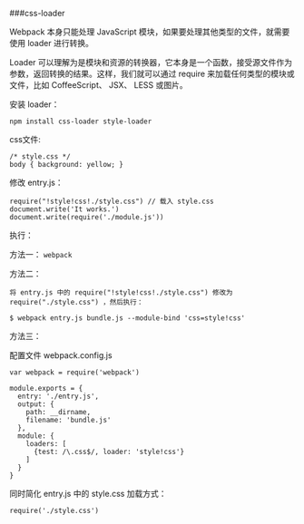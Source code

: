 ###css-loader

Webpack 本身只能处理 JavaScript 模块，如果要处理其他类型的文件，就需要使用 loader 进行转换。

Loader 可以理解为是模块和资源的转换器，它本身是一个函数，接受源文件作为参数，返回转换的结果。这样，我们就可以通过 require 来加载任何类型的模块或文件，比如 CoffeeScript、 JSX、 LESS 或图片。

安装 loader：

`npm install css-loader style-loader`

css文件:

```
/* style.css */
body { background: yellow; }
```

修改 entry.js：

```
require("!style!css!./style.css") // 载入 style.css
document.write('It works.')
document.write(require('./module.js'))
```
执行：

方法一： `webpack`

方法二：

```
将 entry.js 中的 require("!style!css!./style.css") 修改为 require("./style.css") ，然后执行：

$ webpack entry.js bundle.js --module-bind 'css=style!css'
```
方法三：

配置文件 webpack.config.js

```
var webpack = require('webpack')

module.exports = {
  entry: './entry.js',
  output: {
    path: __dirname,
    filename: 'bundle.js'
  },
  module: {
    loaders: [
      {test: /\.css$/, loader: 'style!css'}
    ]
  }
}
```
同时简化 entry.js 中的 style.css 加载方式：

```
require('./style.css')
```

